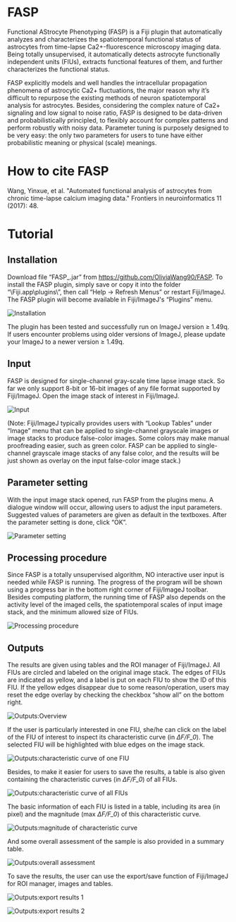 
# FASP
Functional AStrocyte Phenotyping (FASP) is a Fiji plugin that automatically analyzes and characterizes the spatiotemporal functional status of astrocytes from time-lapse Ca2+-fluorescence microscopy imaging data. Being totally unsupervised, it automatically detects astrocyte functionally independent units (FIUs), extracts functional features of them, and further characterizes the functional status. 

FASP explicitly models and well handles the intracellular propagation phenomena of astrocytic Ca2+ fluctuations, the major reason why it’s difficult to repurpose the existing methods of neuron spatiotemporal analysis for astrocytes. Besides, considering the complex nature of Ca2+ signaling and low signal to noise ratio, FASP is designed to be data-driven and probabilistically principled, to flexibly account for complex patterns and perform robustly with noisy data. Parameter tuning is purposely designed to be very easy: the only two parameters for users to tune have either probabilistic meaning or physical (scale) meanings.


# How to cite FASP
Wang, Yinxue, et al. "Automated functional analysis of astrocytes from chronic time-lapse calcium imaging data." Frontiers in neuroinformatics 11 (2017): 48.

# Tutorial
## Installation

Download file “FASP_.jar” from https://github.com/OliviaWang90/FASP. To install the FASP plugin, simply save or copy it into the folder “\Fiji.app\plugins\”, then call “Help -> Refresh Menus” or restart Fiji/ImageJ. The FASP plugin will become available in Fiji/ImageJ's “Plugins” menu.

![Installation](img/Installation.png)

The plugin has been tested and successfully run on ImageJ version ≥ 1.49q. If users encounter problems using older versions of ImageJ, please update your ImageJ to a newer version ≥ 1.49q.


## Input
FASP is designed for single-channel gray-scale time lapse image stack. So far we only support 8-bit or 16-bit images of any file format supported by Fiji/ImageJ. Open the image stack of interest in Fiji/ImageJ. 

![Input](img/Input.png)

(Note: Fiji/ImageJ typically provides users with “Lookup Tables” under “Image” menu that can be applied to single-channel grayscale images or image stacks to produce false-color images. Some colors may make manual proofreading easier, such as green color. FASP can be applied to single-channel grayscale image stacks of any false color, and the results will be just shown as overlay on the input false-color image stack.)

## Parameter setting
With the input image stack opened, run FASP from the plugins menu. A dialogue window will occur, allowing users to adjust the input parameters. Suggested values of parameters are given as default in the textboxes. After the parameter setting is done, click “OK”.

![Parameter setting](img/Parameter_setting.png)


## Processing procedure
Since FASP is a totally unsupervised algorithm, NO interactive user input is needed while FASP is running. The progress of the program will be shown using a progress bar in the bottom right corner of Fiji/ImageJ toolbar. Besides computing platform, the running time of FASP also depends on the activity level of the imaged cells, the spatiotemporal scales of input image stack, and the minimum allowed size of FIUs.

![Processing procedure](img/Procedure.png)


## Outputs
The results are given using tables and the ROI manager of Fiji/ImageJ. All FIUs are circled and labeled on the original image stack. The edges of FIUs are indicated as yellow, and a label is put on each FIU to show the ID of this FIU. If the yellow edges disappear due to some reason/operation, users may reset the edge overlay by checking the checkbox “show all” on the bottom right.

![Outputs:Overview](img/Outputs_Overview.png)


If the user is particularly interested in one FIU, she/he can click on the label of the FIU of interest to inspect its characteristic curve (in *ΔF/F_0*). The selected FIU will be highlighted with blue edges on the image stack.

![Outputs:characteristic curve of one FIU](img/Outputs_characteristic_curve_of_one_FIU.png)

Besides, to make it easier for users to save the results, a table is also given containing the characteristic curves (in *ΔF/F_0*) of all FIUs.

![Outputs:characteristic curve of all FIUs](img/Outputs_characteristic_curve_of_all_FIUs.png)

The basic information of each FIU is listed in a table, including its area (in pixel) and the magnitude (max *ΔF/F_0*) of this characteristic curve.

![Outputs:magnitude of characteristic curve](img/Outputs_magnitude_of_characteristic_curve.png)

And some overall assessment of the sample is also provided in a summary table.

![Outputs:overall assessment](img/Outputs_overall_assessment.png)

To save the results, the user can use the export/save function of Fiji/ImageJ for ROI manager, images and tables.

![Outputs:export results 1](img/Outputs_export_results_1.png)

![Outputs:export results 2](img/Outputs_export_results_2.png)

